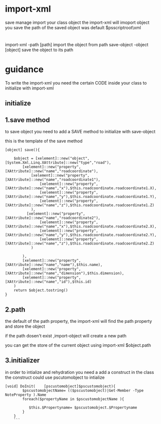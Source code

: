 # import-xml

save manage import your class object 
the import-xml  will imoport object you save
the path of the saved object was default  $psscriptroot\xml

# 
import-xml -path [path] import the object from path
save-object -object [object] save the object to its  path 

# guidance

To write the import-xml you need the certain CODE inside your class to initialize with import-xml

## initialize

## 1.save method

to save object you need to add a SAVE method to initialize with save-object 

this is the template of the save method 

```
[object] save(){
    
    $object = [xelement]::new("object",[System.Xml.Linq.XAttribute]::new("type","road"),
        [xelement]::new("property",[XAttribute]::new("name","roadcoordinate"),
            [xelement]::new("property",[XAttribute]::new("name","roadcoordinate1"),
                [xelement]::new("property",[XAttribute]::new("name","x"),$this.roadcoordinate.roadcoordinate1.X),
                [xelement]::new("property",[XAttribute]::new("name","y"),$this.roadcoordinate.roadcoordinate1.Y),
                [xelement]::new("property",[XAttribute]::new("name","z"),$this.roadcoordinate.roadcoordinate1.Z)
            ),
          [xelement]::new("property",[XAttribute]::new("name","roadcoordinate2"),
                [xelement]::new("property",[XAttribute]::new("name","x"),$this.roadcoordinate.roadcoordinate2.X),
                [xelement]::new("property",[XAttribute]::new("name","y"),$this.roadcoordinate.roadcoordinate2.Y),
                [xelement]::new("property",[XAttribute]::new("name","z"),$this.roadcoordinate.roadcoordinate2.Z)
            )

        ),
        [xelement]::new("property",[XAttribute]::new("name","name"),$this.name),
        [xelement]::new("property",[XAttribute]::new("name","dimension"),$this.dimension),
        [xelement]::new("property",[XAttribute]::new("name","id"),$this.id)
    )
    return $object.tostring()
}
```


## 2.path

the default of the path property, the import-xml will find the path property and store the object 

if the path dosen't exist ,import-object will create a new path 

you can get the store of the current object using import-xml $object.path

## 3.initializer

in order to intialize and rehydration you need a add a construct in the class 
the construct could use pscutomobject to intialize 
```
[void] DoInit(    [pscustomobject]$pscustomobject){
        $pscustomobjectName= (($pscustomobject)|Get-Member -Type NoteProperty ).Name
        foreach($propertyName in $pscustomobjectName ){

           $this.$Propertyname= $pscustomobject.$Propertyname
        }
    }
    ```